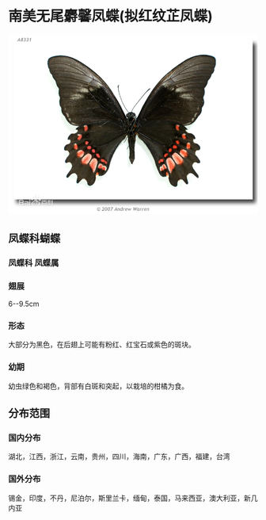 # 南美无尾麝馨凤蝶(拟红纹芷凤蝶)

![图片无法加载](../images/南美无尾麝馨凤蝶(拟红纹芷凤蝶).webp)

## 凤蝶科蝴蝶

### 凤蝶科   凤蝶属

### 翅展
6--9.5cm

### 形态
大部分为黑色，在后翅上可能有粉红、红宝石或紫色的斑块。

### 幼期
幼虫绿色和褐色，背部有白斑和突起，以栽培的柑橘为食。

## 分布范围

### 国内分布
湖北，江西，浙江，云南，贵州，四川，海南，广东，广西，福建，台湾

### 国外分布
锡金，印度，不丹，尼泊尔，斯里兰卡，缅甸，泰国，马来西亚，澳大利亚，新几内亚       